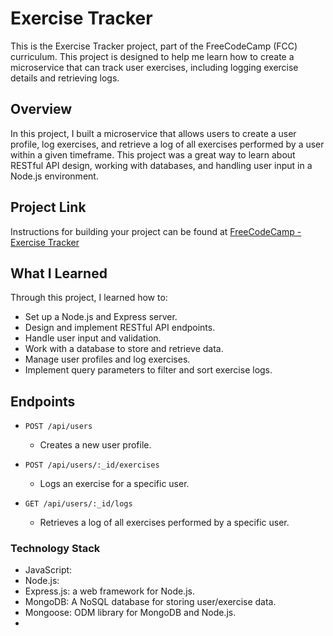 # Exercise Tracker

This is the Exercise Tracker project, part of the FreeCodeCamp (FCC) curriculum. This project is designed to help me learn how to create a microservice that can track user exercises, including logging exercise details and retrieving logs.

## Overview

In this project, I built a microservice that allows users to create a user profile, log exercises, and retrieve a log of all exercises performed by a user within a given timeframe. This project was a great way to learn about RESTful API design, working with databases, and handling user input in a Node.js environment.

## Project Link

Instructions for building your project can be found at [FreeCodeCamp - Exercise Tracker](https://www.freecodecamp.org/learn/apis-and-microservices/apis-and-microservices-projects/exercise-tracker)

## What I Learned

Through this project, I learned how to:

- Set up a Node.js and Express server.
- Design and implement RESTful API endpoints.
- Handle user input and validation.
- Work with a database to store and retrieve data.
- Manage user profiles and log exercises.
- Implement query parameters to filter and sort exercise logs.

## Endpoints

- `POST /api/users`
  - Creates a new user profile.

- `POST /api/users/:_id/exercises`
  - Logs an exercise for a specific user.

- `GET /api/users/:_id/logs`
  - Retrieves a log of all exercises performed by a specific user.


### Technology Stack
- JavaScript:
- Node.js: 
- Express.js: a web framework for Node.js.
- MongoDB: A NoSQL database for storing user/exercise data.
- Mongoose: ODM library for MongoDB and Node.js.
- 
